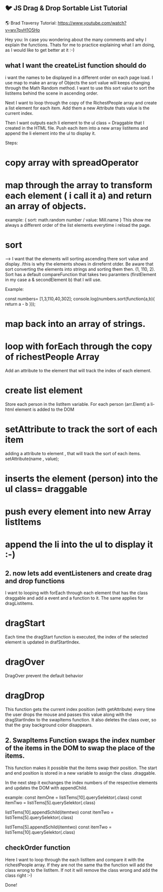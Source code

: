 ## :bird: JS Drag & Drop Sortable List Tutorial 

🌎  Brad Traversy Tutorial:  https://www.youtube.com/watch?v=wv7pvH1O5Ho


Hey you: In case you wondering about the many comments and why I explain the functions. Thats for me to practice explaining what I am doing, as I would like to get better at it :-)


## what  I want the createList function should do

 i want the names to be displayed in a different order on each page load. I use map to make an array of Objects the sort value will keeps changing through the Math Random method. I want to use this sort value to sort the listitems behind the scene in ascending order.

Next I want to loop through the copy of the RichestPeople array and create a list element for each item. Add them a new Attribute thats value is the current index.

Then I want outputs each li element to the ul class = Draggable that I created in the HTML file. Push each item into a new array listitems and append the li element into the ul to display it.


Steps:

# copy array with spreadOperator
# map through the array to transform each element ( i call it a) and return an array of objects.
example: { sort: math.random number / value: Mill.name }
This show me always a different order of the list elements everytime i reload the page.
# sort
--> I want that the elements will sorting ascending there sort value and display. /this is why the elements shows in dirrefernt otder.  Be aware that sort converting the elements into strings and sorting them then. (1, 110, 2). Sort has a default compareFunction that takes two paramters (firstElement in my case a & secondElement b) that I will use.

Example:

const numbers= [1,3,110,40,302];
console.log(numbers.sort(function(a,b){
  return a - b
}));

# map back into an array of strings.

# loop with forEach through the copy of richestPeople Array
Add an attribute to the element that will track the index of each element.


# create list element
Store each person in the listItem variable. For each person (arr.Elemt) a li- html element is added to the DOM

# setAttribute to track the sort of each item
adding a attribute to element , that will track the sort of each items.
setAttribute(name , value);

# inserts the element (person) into the ul class= draggable

# push every element into new Array listItems

# append the li into the ul to display it :-)



## 2. now lets add eventListeners and create drag and drop functions

I want to looping with forEach through each element that has the class draggable and add a event and a function to it.
The same applies for dragListitems.

# dragStart
Each time the dragStart function is executed, the index of the selected element is updated in drafStartIndex. 

# dragOver
DragOver prevent the default behavior 

# dragDrop
This function gets the current index position (with getAttribute) every time the user drops the mouse and passes this value along with the dragStartIndex to the swapItems function. 
It also deletes the class over, so that the gray background color 
disappears. 


## 2. SwapItems Function swaps the index number of the items in the DOM to swap the place of the items.  

This function makes it possible that the items swap their position.  The start and end position is stored in a new variable to assign the class .draggable.

In the next step it exchanges the index numbers of the respective elements and updates the DOM with appendChild. 


example: 
const itemOne = listiTems[10].querySelektor(.class)
const itemTwo = listiTems[5].querySelektor(.class)

listITems[10].appendSchild(itemtwo)
const itemTwo = listiTems[5].querySelektor(.class)

listITems[5].appendSchild(itemtwo)
const itemTwo = listiTems[10].querySelektor(.class)


## checkOrder function

Here I want to loop through the each listItem  and compare it with the richestPeople array. If they are not the same tha the function will add the class wrong to the listItem. If not it will remove the class wrong and add the class right :-) 


Done! 